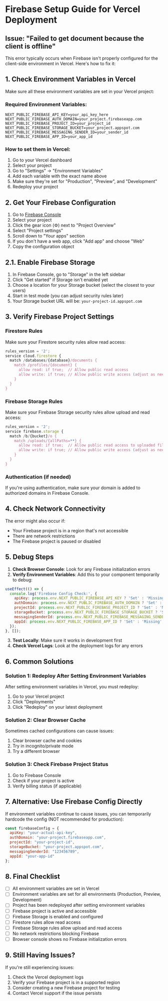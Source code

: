 # Firebase Setup Guide for Vercel Deployment

## Issue: "Failed to get document because the client is offline"

This error typically occurs when Firebase isn't properly configured for the client-side environment in Vercel. Here's how to fix it:

## 1. Check Environment Variables in Vercel

Make sure all these environment variables are set in your Vercel project:

### Required Environment Variables:
```
NEXT_PUBLIC_FIREBASE_API_KEY=your_api_key_here
NEXT_PUBLIC_FIREBASE_AUTH_DOMAIN=your_project.firebaseapp.com
NEXT_PUBLIC_FIREBASE_PROJECT_ID=your_project_id
NEXT_PUBLIC_FIREBASE_STORAGE_BUCKET=your_project.appspot.com
NEXT_PUBLIC_FIREBASE_MESSAGING_SENDER_ID=your_sender_id
NEXT_PUBLIC_FIREBASE_APP_ID=your_app_id
```

### How to set them in Vercel:
1. Go to your Vercel dashboard
2. Select your project
3. Go to "Settings" → "Environment Variables"
4. Add each variable with the exact name above
5. Make sure they're set for "Production", "Preview", and "Development"
6. Redeploy your project

## 2. Get Your Firebase Configuration

1. Go to [Firebase Console](https://console.firebase.google.com/)
2. Select your project
3. Click the gear icon (⚙️) next to "Project Overview"
4. Select "Project settings"
5. Scroll down to "Your apps" section
6. If you don't have a web app, click "Add app" and choose "Web"
7. Copy the configuration object

## 2.1. Enable Firebase Storage

1. In Firebase Console, go to "Storage" in the left sidebar
2. Click "Get started" if Storage isn't enabled yet
3. Choose a location for your Storage bucket (select the closest to your users)
4. Start in test mode (you can adjust security rules later)
5. Your Storage bucket URL will be: `your-project-id.appspot.com`

## 3. Verify Firebase Project Settings

### Firestore Rules
Make sure your Firestore security rules allow read access:

```javascript
rules_version = '2';
service cloud.firestore {
  match /databases/{database}/documents {
    match /profiles/{document} {
      allow read: if true;  // Allow public read access
      allow write: if true; // Allow public write access (adjust as needed)
    }
  }
}
```

### Firebase Storage Rules
Make sure your Firebase Storage security rules allow upload and read access:

```javascript
rules_version = '2';
service firebase.storage {
  match /b/{bucket}/o {
    match /uploads/{allPaths=**} {
      allow read: if true;  // Allow public read access to uploaded files
      allow write: if true; // Allow public write access (adjust as needed)
    }
  }
}
```

### Authentication (if needed)
If you're using authentication, make sure your domain is added to authorized domains in Firebase Console.

## 4. Check Network Connectivity

The error might also occur if:
- Your Firebase project is in a region that's not accessible
- There are network restrictions
- The Firebase project is paused or disabled

## 5. Debug Steps

1. **Check Browser Console**: Look for any Firebase initialization errors
2. **Verify Environment Variables**: Add this to your component temporarily to debug:

```javascript
useEffect(() => {
  console.log('Firebase Config Check:', {
    apiKey: process.env.NEXT_PUBLIC_FIREBASE_API_KEY ? 'Set' : 'Missing',
    authDomain: process.env.NEXT_PUBLIC_FIREBASE_AUTH_DOMAIN ? 'Set' : 'Missing',
    projectId: process.env.NEXT_PUBLIC_FIREBASE_PROJECT_ID ? 'Set' : 'Missing',
    storageBucket: process.env.NEXT_PUBLIC_FIREBASE_STORAGE_BUCKET ? 'Set' : 'Missing',
    messagingSenderId: process.env.NEXT_PUBLIC_FIREBASE_MESSAGING_SENDER_ID ? 'Set' : 'Missing',
    appId: process.env.NEXT_PUBLIC_FIREBASE_APP_ID ? 'Set' : 'Missing',
  });
}, []);
```

3. **Test Locally**: Make sure it works in development first
4. **Check Vercel Logs**: Look at the deployment logs for any errors

## 6. Common Solutions

### Solution 1: Redeploy After Setting Environment Variables
After setting environment variables in Vercel, you must redeploy:
1. Go to your Vercel project
2. Click "Deployments"
3. Click "Redeploy" on your latest deployment

### Solution 2: Clear Browser Cache
Sometimes cached configurations can cause issues:
1. Clear browser cache and cookies
2. Try in incognito/private mode
3. Try a different browser

### Solution 3: Check Firebase Project Status
1. Go to Firebase Console
2. Check if your project is active
3. Verify billing status (if applicable)

## 7. Alternative: Use Firebase Config Directly

If environment variables continue to cause issues, you can temporarily hardcode the config (NOT recommended for production):

```javascript
const firebaseConfig = {
  apiKey: "your-actual-api-key",
  authDomain: "your-project.firebaseapp.com",
  projectId: "your-project-id",
  storageBucket: "your-project.appspot.com",
  messagingSenderId: "123456789",
  appId: "your-app-id"
};
```

## 8. Final Checklist

- [ ] All environment variables are set in Vercel
- [ ] Environment variables are set for all environments (Production, Preview, Development)
- [ ] Project has been redeployed after setting environment variables
- [ ] Firebase project is active and accessible
- [ ] Firebase Storage is enabled and configured
- [ ] Firestore rules allow read access
- [ ] Firebase Storage rules allow upload and read access
- [ ] No network restrictions blocking Firebase
- [ ] Browser console shows no Firebase initialization errors

## 9. Still Having Issues?

If you're still experiencing issues:
1. Check the Vercel deployment logs
2. Verify your Firebase project is in a supported region
3. Consider creating a new Firebase project for testing
4. Contact Vercel support if the issue persists 